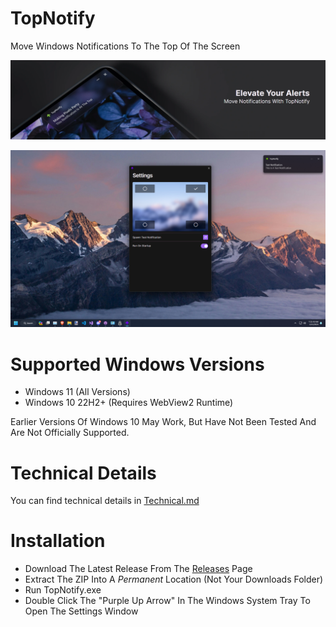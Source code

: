 # TopNotify
Move Windows Notifications To The Top Of The Screen

![TopNotify Header](/Docs/HeaderDarkOptimized.webp)

![TopNotify Screenshot](/Docs/Screenshot1.png)

# Supported Windows Versions

- Windows 11 (All Versions)
- Windows 10 22H2+ (Requires WebView2 Runtime)

Earlier Versions Of Windows 10 May Work, But Have Not Been Tested And Are Not Officially Supported.

# Technical Details
You can find technical details in [Technical.md](https://github.com/SamsidParty/TopNotify/blob/main/Docs/Technical.md)

# Installation

- Download The Latest Release From The [Releases](https://github.com/SamsidParty/TopNotify/releases) Page
- Extract The ZIP Into A *Permanent* Location (Not Your Downloads Folder)
- Run TopNotify.exe
- Double Click The "Purple Up Arrow" In The Windows System Tray To Open The Settings Window
